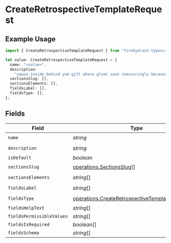 # CreateRetrospectiveTemplateRequest

## Example Usage

```typescript
import { CreateRetrospectiveTemplateRequest } from "firehydrant-typescript-sdk/models/operations";

let value: CreateRetrospectiveTemplateRequest = {
  name: "<value>",
  description:
    "yowza inside behind yum gift where gloat save reassuringly because",
  sectionsSlug: [],
  sectionsElements: [],
  fieldsLabel: [],
  fieldsType: [],
};
```

## Fields

| Field                                                                                                                  | Type                                                                                                                   | Required                                                                                                               | Description                                                                                                            |
| ---------------------------------------------------------------------------------------------------------------------- | ---------------------------------------------------------------------------------------------------------------------- | ---------------------------------------------------------------------------------------------------------------------- | ---------------------------------------------------------------------------------------------------------------------- |
| `name`                                                                                                                 | *string*                                                                                                               | :heavy_check_mark:                                                                                                     | N/A                                                                                                                    |
| `description`                                                                                                          | *string*                                                                                                               | :heavy_check_mark:                                                                                                     | N/A                                                                                                                    |
| `isDefault`                                                                                                            | *boolean*                                                                                                              | :heavy_minus_sign:                                                                                                     | N/A                                                                                                                    |
| `sectionsSlug`                                                                                                         | [operations.SectionsSlug](../../models/operations/sectionsslug.md)[]                                                   | :heavy_check_mark:                                                                                                     | N/A                                                                                                                    |
| `sectionsElements`                                                                                                     | *string*[]                                                                                                             | :heavy_check_mark:                                                                                                     | N/A                                                                                                                    |
| `fieldsLabel`                                                                                                          | *string*[]                                                                                                             | :heavy_check_mark:                                                                                                     | N/A                                                                                                                    |
| `fieldsType`                                                                                                           | [operations.CreateRetrospectiveTemplateFieldsType](../../models/operations/createretrospectivetemplatefieldstype.md)[] | :heavy_check_mark:                                                                                                     | N/A                                                                                                                    |
| `fieldsHelpText`                                                                                                       | *string*[]                                                                                                             | :heavy_minus_sign:                                                                                                     | N/A                                                                                                                    |
| `fieldsPermissibleValues`                                                                                              | *string*[]                                                                                                             | :heavy_minus_sign:                                                                                                     | N/A                                                                                                                    |
| `fieldsIsRequired`                                                                                                     | *boolean*[]                                                                                                            | :heavy_minus_sign:                                                                                                     | N/A                                                                                                                    |
| `fieldsSchema`                                                                                                         | *string*[]                                                                                                             | :heavy_minus_sign:                                                                                                     | N/A                                                                                                                    |